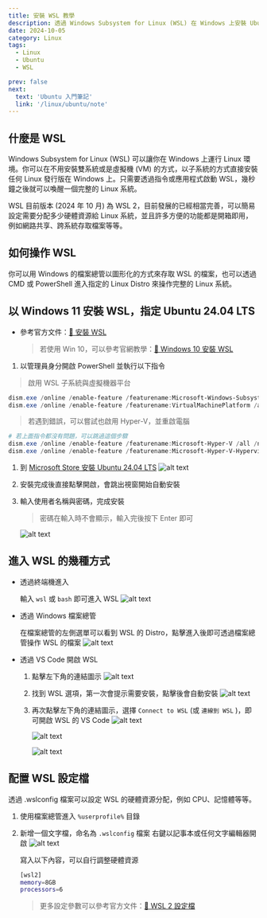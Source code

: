 ```yaml
---
title: 安裝 WSL 教學
description: 透過 Windows Subsystem for Linux (WSL) 在 Windows 上安裝 Ubuntu 來使用 Linux 環境。
date: 2024-10-05
category: Linux
tags:
  - Linux
  - Ubuntu
  - WSL

prev: false
next:
  text: 'Ubuntu 入門筆記'
  link: '/linux/ubuntu/note'
---
```


## 什麼是 WSL

Windows Subsystem for Linux (WSL) 可以讓你在 Windows 上運行 Linux 環境。你可以在不用安裝雙系統或是虛擬機 (VM) 的方式，以子系統的方式直接安裝任何 Linux 發行版在 Windows 上。只需要透過指令或應用程式啟動 WSL，幾秒鐘之後就可以喚醒一個完整的 Linux 系統。

WSL 目前版本 (2024 年 10 月) 為 WSL 2，目前發展的已經相當完善，可以簡易設定需要分配多少硬體資源給 Linux 系統，並且許多方便的功能都是開箱即用，例如網路共享、跨系統存取檔案等等。

## 如何操作 WSL

你可以用 Windows 的檔案總管以圖形化的方式來存取 WSL 的檔案，也可以透過 CMD 或 PowerShell 進入指定的 Linux Distro 來操作完整的 Linux 系統。

## 以 Windows 11 安裝 WSL，指定 Ubuntu 24.04 LTS

- 參考官方文件：[🔗 安裝 WSL](https://learn.microsoft.com/zh-tw/windows/wsl/install)
  > 若使用 Win 10，可以參考官網教學：[🔗 Windows 10 安裝 WSL](https://learn.microsoft.com/zh-tw/windows/wsl/install-manual)

1. 以管理員身分開啟 PowerShell 並執行以下指令

> 啟用 WSL 子系統與虛擬機器平台

```PowerShell
dism.exe /online /enable-feature /featurename:Microsoft-Windows-Subsystem-Linux /all /norestart
dism.exe /online /enable-feature /featurename:VirtualMachinePlatform /all /norestart
```

> 若遇到錯誤，可以嘗試也啟用 Hyper-V，並重啟電腦

```PowerShell
# 若上面指令都沒有問題，可以跳過這個步驟
dism.exe /online /enable-feature /featurename:Microsoft-Hyper-V /all /norestart
dism.exe /online /enable-feature /featurename:Microsoft-Hyper-V-Hypervisor /all /norestart
```

1. 到 [Microsoft Store 安裝 Ubuntu 24.04 LTS](https://apps.microsoft.com/detail/9nz3klhxdjp5?hl=zh-tw&gl=TW)
   ![alt text](image.png)
2. 安裝完成後直接點擊開啟，會跳出視窗開始自動安裝
3. 輸入使用者名稱與密碼，完成安裝

   > 密碼在輸入時不會顯示，輸入完後按下 Enter 即可

   ![alt text](image-1.png)

## 進入 WSL 的幾種方式

- 透過終端機進入

  輸入 `wsl` 或 `bash` 即可進入 WSL
  ![alt text](image-2.png)

- 透過 Windows 檔案總管

  在檔案總管的左側選單可以看到 WSL 的 Distro，點擊進入後即可透過檔案總管操作 WSL 的檔案
  ![alt text](image-3.png)

- 透過 VS Code 開啟 WSL

  1. 點擊左下角的連結圖示
     ![alt text](image-4.png)
  2. 找到 WSL 選項，第一次會提示需要安裝，點擊後會自動安裝
     ![alt text](image-5.png)
  3. 再次點擊左下角的連結圖示，選擇 `Connect to WSL` (或 `連線到 WSL` )，即可開啟 WSL 的 VS Code
     ![alt text](image-6.png)

     ![alt text](image-7.png)

     ![alt text](image-8.png)

## 配置 WSL 設定檔

透過 .wslconfig 檔案可以設定 WSL 的硬體資源分配，例如 CPU、記憶體等等。

1. 使用檔案總管進入 `%userprofile%` 目錄
2. 新增一個文字檔，命名為 `.wslconfig` 檔案
   右鍵以記事本或任何文字編輯器開啟
   ![alt text](image-9.png)

   寫入以下內容，可以自行調整硬體資源

   ```bash
   [wsl2]
   memory=8GB
   processors=6
   ```

   > 更多設定參數可以參考官方文件：[🔗 WSL 2 設定檔](https://learn.microsoft.com/zh-tw/windows/wsl/wsl-config#main-wsl-settings)
